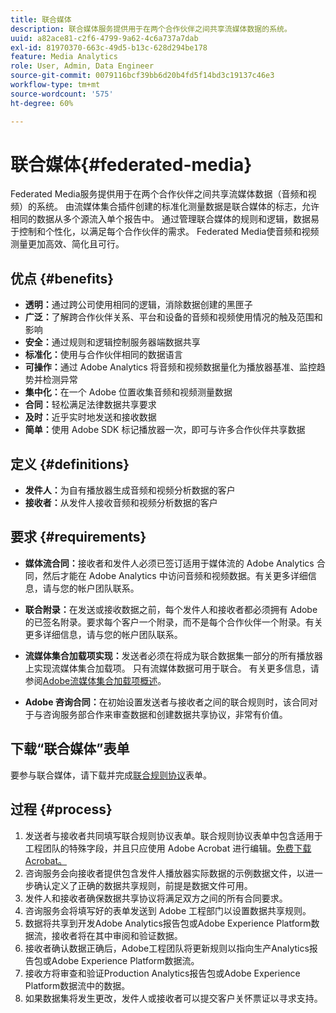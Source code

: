 ```yaml
---
title: 联合媒体
description: 联合媒体服务提供用于在两个合作伙伴之间共享流媒体数据的系统。
uuid: a82ace81-c2f6-4799-9a62-4c6a737a7dab
exl-id: 81970370-663c-49d5-b13c-628d294be178
feature: Media Analytics
role: User, Admin, Data Engineer
source-git-commit: 0079116bcf39bb6d20b4fd5f14bd3c19137c46e3
workflow-type: tm+mt
source-wordcount: '575'
ht-degree: 60%

---
```


# 联合媒体{#federated-media}

Federated Media服务提供用于在两个合作伙伴之间共享流媒体数据（音频和视频）的系统。
由流媒体集合插件创建的标准化测量数据是联合媒体的标志，允许相同的数据从多个源流入单个报告中。
通过管理联合媒体的规则和逻辑，数据易于控制和个性化，以满足每个合作伙伴的需求。
Federated Media使音频和视频测量更加高效、简化且可行。

## 优点 {#benefits}

* **透明：**&#x200B;通过跨公司使用相同的逻辑，消除数据创建的黑匣子
* **广泛：**&#x200B;了解跨合作伙伴关系、平台和设备的音频和视频使用情况的触及范围和影响
* **安全：**&#x200B;通过规则和逻辑控制服务器端数据共享
* **标准化：**&#x200B;使用与合作伙伴相同的数据语言
* **可操作：**&#x200B;通过 Adobe Analytics 将音频和视频数据量化为播放器基准、监控趋势并检测异常
* **集中化：**&#x200B;在一个 Adobe 位置收集音频和视频测量数据
* **合同：**&#x200B;轻松满足法律数据共享要求
* **及时：**&#x200B;近乎实时地发送和接收数据
* **简单：**&#x200B;使用 Adobe SDK 标记播放器一次，即可与许多合作伙伴共享数据

## 定义 {#definitions}

* **发件人：**&#x200B;为自有播放器生成音频和视频分析数据的客户
* **接收者：**&#x200B;从发件人接收音频和视频分析数据的客户

## 要求 {#requirements}

* **媒体流合同：**&#x200B;接收者和发件人必须已签订适用于媒体流的 Adobe Analytics 合同，然后才能在 Adobe Analytics 中访问音频和视频数据。有关更多详细信息，请与您的帐户团队联系。
* **联合附录：**&#x200B;在发送或接收数据之前，每个发件人和接收者都必须拥有 Adobe 的已签名附录。要求每个客户一个附录，而不是每个合作伙伴一个附录。有关更多详细信息，请与您的帐户团队联系。

* **流媒体集合加载项实现：**&#x200B;发送者必须在将成为联合数据集一部分的所有播放器上实现流媒体集合加载项。 只有流媒体数据可用于联合。 有关更多信息，请参阅[Adobe流媒体集合加载项概述](/help/media-overview.md)。

* **Adobe 咨询合同：**&#x200B;在初始设置发送者与接收者之间的联合规则时，该合同对于与咨询服务部合作来审查数据和创建数据共享协议，非常有价值。

## 下载“联合媒体”表单

要参与联合媒体，请下载并完成[联合规则协议](assets/federated_analytics_form.pdf)表单。

## 过程 {#process}

1. 发送者与接收者共同填写联合规则协议表单。联合规则协议表单中包含适用于工程团队的特殊字段，并且只应使用 Adobe Acrobat 进行编辑。[免费下载 Acrobat。](https://get.adobe.com/cn/reader/)
1. 咨询服务会向接收者提供包含发件人播放器实际数据的示例数据文件，以进一步确认定义了正确的数据共享规则，前提是数据文件可用。
1. 发件人和接收者确保数据共享协议将满足双方之间的所有合同要求。
1. 咨询服务会将填写好的表单发送到 Adobe 工程部门以设置数据共享规则。
1. 数据将共享到开发Adobe Analytics报告包或Adobe Experience Platform数据流，接收者将在其中审阅和验证数据。
1. 接收者确认数据正确后，Adobe工程团队将更新规则以指向生产Analytics报告包或Adobe Experience Platform数据流。
1. 接收方将审查和验证Production Analytics报告包或Adobe Experience Platform数据流中的数据。
1. 如果数据集将发生更改，发件人或接收者可以提交客户关怀票证以寻求支持。
